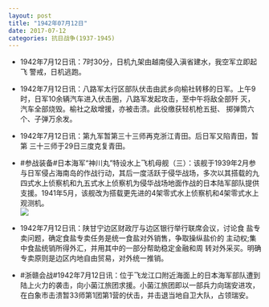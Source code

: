 ```yaml
---
layout: post
title: "1942年07月12日"
date: 2017-07-12
categories: 抗日战争(1937-1945)
---
```


<meta name="referrer" content="no-referrer" />

- 1942年7月12日讯：7时30分，日机九架由越南侵入滇省建水，我空军立即起飞 警戒，日机逃跑。 

- 1942年7月12日讯：八路军太行区部队伏击由武乡向榆社转移的日军。上午9 时，日军10余辆汽车进入伏击圈，八路军发起攻击，至中午将敌全部歼 灭，汽车全部烧毁。榆社之敌增援，亦被击溃。此役缴获轻机枪五挺、 掷弹筒六个、子弹万余发。 

- 1942年7月12日讯：第九军暂第三十三师再克浙江青田。后日军又陷青田，暂第 三十三师于29日三度克复青田。 

- #参战装备#日本海军“神川丸”特设水上飞机母舰（三）：该舰于1939年2月参与日军侵占海南岛的作战行动，其后一度活跃于侵华战场，多次以其搭载的九四式水上侦察机和九五式水上侦察机为侵华战场地面作战的日本陆军部队提供支援。1941年5月，该舰改为搭载更先进的4架零式水上侦察机和4架零式水上观测机。 <br/><img src="https://wx1.sinaimg.cn/large/aca367d8ly1fhgvdfhsxgj20db0edq6s.jpg" />

- 1942年7月12日讯：陕甘宁边区财政厅与边区银行举行联席会议，讨论食 盐专卖问题，确定食盐专卖任务是统一食盐对外销售，争取操纵盐价的 主动权;集中食盐统销所得外汇，并用其中的一部分帮助稳定金融和周 转对外采买。明确专卖原则是边区内地自由贸易，对外统一推销。 

- #浙赣会战#1942年7月12日讯：位于飞龙江口附近海面上的日本海军部队遭到陆上火力的袭击，向小菌江旅团求援。小菌江旅团即以一部兵力向瑞安进攻，在白象市击溃暂33师第1团第1营的伏击，并击退当地自卫大队，占领瑞安。 

